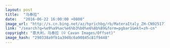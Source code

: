 ```yaml
---
layout: post
title:  "马泰拉"
date:   "2016-06-22 16:00:00 +0800"
image_url: "http://s.cn.bing.net/az/hprichbg/rb/MateraItaly_ZH-CN9251776262_1920x1080.jpg"
link: "/search?q=%e9%a9%ac%e6%b3%b0%e6%8b%89&form=pgbar1&mkt=zh-cn"
copyright: "意大利，马泰拉 (© Cavan Images/Offset)"
image_hash: "290338a9fb1a39d8c6a90845c81f9448"
---
```

